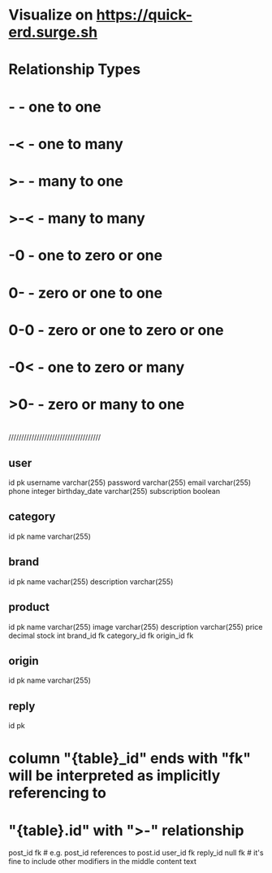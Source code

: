 # Visualize on https://quick-erd.surge.sh
#
# Relationship Types
#  -    - one to one
#  -<   - one to many
#  >-   - many to one
#  >-<  - many to many
#  -0   - one to zero or one
#  0-   - zero or one to one
#  0-0  - zero or one to zero or one
#  -0<  - one to zero or many
#  >0-  - zero or many to one
#
////////////////////////////////////


user
----
id pk
username varchar(255)
password varchar(255)
email varchar(255)
phone integer
birthday_date varchar(255)
subscription boolean


category
----
id pk
name varchar(255)

brand
----
id pk
name vachar(255)
description varchar(255)

product
----
id pk
name  varchar(255)
image varchar(255)
description varchar(255)
price decimal
stock int 
brand_id fk
category_id fk
origin_id fk


origin
----
id pk
name varchar(255)







reply
-----
id pk
# column "{table}_id" ends with "fk" will be interpreted as implicitly referencing to
# "{table}.id" with ">-" relationship
post_id fk # e.g. post_id references to post.id
user_id fk
reply_id null fk # it's fine to include other modifiers in the middle
content text